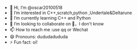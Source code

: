 - 👋 Hi, I’m @oscar20100518
- 👀 I’m interested in C++,scratch,python ,Undertale&Deltarune
- 🌱 I’m currently learning C++ and Python
- 💞️ I’m looking to collaborate on 🤔，I don't know
- 📫 How to reach me :use qq or Wechat
- 😄 Pronouns: dududadududa
- ⚡ Fun fact: oi!

<!---
oscar20100518/oscar20100518 is a ✨ special ✨ repository because its `README.md` (this file) appears on your GitHub profile.
You can click the Preview link to take a look at your changes.
--->
